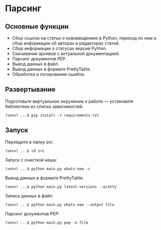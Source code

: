# Парсинг


## Основные функции

- Сбор ссылок на статьи о нововведениях в Python, переход по ним и сбор информации об авторах и редакторах статей.
- Сбор информации о статусах версий Python.
- Скачивание архивов с актуальной документацией.
- Парсинг документов PEP.
- Вывод данных в файл.
- Вывод данных в формате PrettyTable.
- Обработка и логирование ошибок.

## Развертывание

Подготовьте виртуальное окружение к работе — установите библиотеки из списка зависимостей:
```
(venv) ...$ pip install -r requirements.txt
```

## Запуск

Перейдите в папку src:

```
(venv) ...$ cd src
```

Запуск с очисткой кеша:
```
(venv) ...$ python main.py whats-new -c
```

Вывод данных в формате PrettyTable:
```
(venv) ...$ python main.py latest-versions --pretty 
```

Запись данных в файл:
```
(venv) ...$ python main.py whats-new --output file
```

Парсинг документов PEP:
```
(venv) ...$ python main.py pep -o file
```